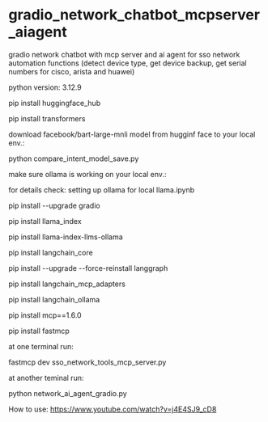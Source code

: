 # gradio_network_chatbot_mcpserver_aiagent

gradio network chatbot with mcp server and ai agent for sso network automation functions (detect device type, get device backup, get serial numbers for cisco, arista and huawei)

python version: 3.12.9

pip install huggingface_hub

pip install transformers

download facebook/bart-large-mnli model from hugginf face to your local env.:

python compare_intent_model_save.py

make sure ollama is working on your local env.:

for details check: setting up ollama for local llama.ipynb

pip install --upgrade gradio

pip install llama_index

pip install llama-index-llms-ollama

pip install langchain_core

pip install --upgrade --force-reinstall langgraph

pip install langchain_mcp_adapters

pip install langchain_ollama

pip install mcp==1.6.0

pip install fastmcp

at one terminal run:

fastmcp dev sso_network_tools_mcp_server.py

at another teminal run:

python network_ai_agent_gradio.py

How to use: https://www.youtube.com/watch?v=j4E4SJ9_cD8
